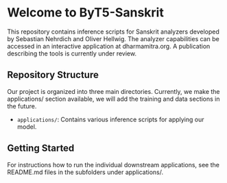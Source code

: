# Welcome to ByT5-Sanskrit

This repository contains inference scripts for Sanskrit analyzers developed by Sebastian Nehrdich and Oliver Hellwig. The analyzer capabilities can be accessed in an interactive application at dharmamitra.org. A publication describing the tools is currently under review.

## Repository Structure

Our project is organized into three main directories. Currently, we make the applications/ section available, we will add the training and data sections in the future. 

- `applications/`: Contains various inference scripts for applying our model.

## Getting Started

For instructions how to run the individual downstream applications, see the README.md files in the subfolders under applications/. 
